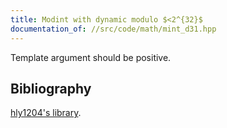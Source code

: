 ```yaml
---
title: Modint with dynamic modulo $<2^{32}$
documentation_of: //src/code/math/mint_d31.hpp
---
```


Template argument should be positive.

## Bibliography

[hly1204's library](https://hly1204.github.io/library/modint/runtime_modint.hpp).
